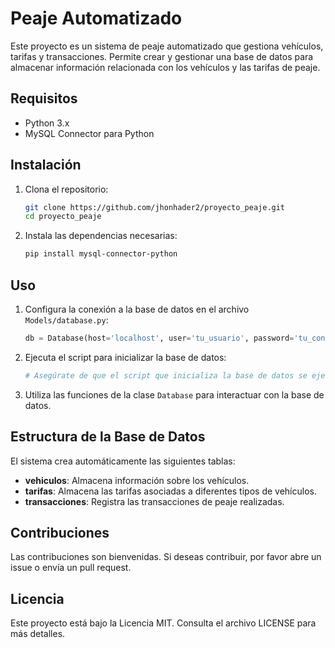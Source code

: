 # Peaje Automatizado

Este proyecto es un sistema de peaje automatizado que gestiona vehículos, tarifas y transacciones. Permite crear y gestionar una base de datos para almacenar información relacionada con los vehículos y las tarifas de peaje.

## Requisitos

- Python 3.x
- MySQL Connector para Python

## Instalación

1. Clona el repositorio:
   ```bash
   git clone https://github.com/jhonhader2/proyecto_peaje.git
   cd proyecto_peaje
   ```

2. Instala las dependencias necesarias:
   ```bash
   pip install mysql-connector-python
   ```

## Uso

1. Configura la conexión a la base de datos en el archivo `Models/database.py`:
   ```python
   db = Database(host='localhost', user='tu_usuario', password='tu_contraseña', database='peaje_automatizado')
   ```

2. Ejecuta el script para inicializar la base de datos:
   ```python
   # Asegúrate de que el script que inicializa la base de datos se ejecute al iniciar tu aplicación.
   ```

3. Utiliza las funciones de la clase `Database` para interactuar con la base de datos.

## Estructura de la Base de Datos

El sistema crea automáticamente las siguientes tablas:

- **vehiculos**: Almacena información sobre los vehículos.
- **tarifas**: Almacena las tarifas asociadas a diferentes tipos de vehículos.
- **transacciones**: Registra las transacciones de peaje realizadas.

## Contribuciones

Las contribuciones son bienvenidas. Si deseas contribuir, por favor abre un issue o envía un pull request.

## Licencia

Este proyecto está bajo la Licencia MIT. Consulta el archivo LICENSE para más detalles.
